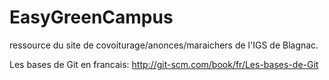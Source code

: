EasyGreenCampus
===============

ressource du site de covoiturage/anonces/maraichers de l'IGS de Blagnac.

Les bases de Git en francais: 
http://git-scm.com/book/fr/Les-bases-de-Git
